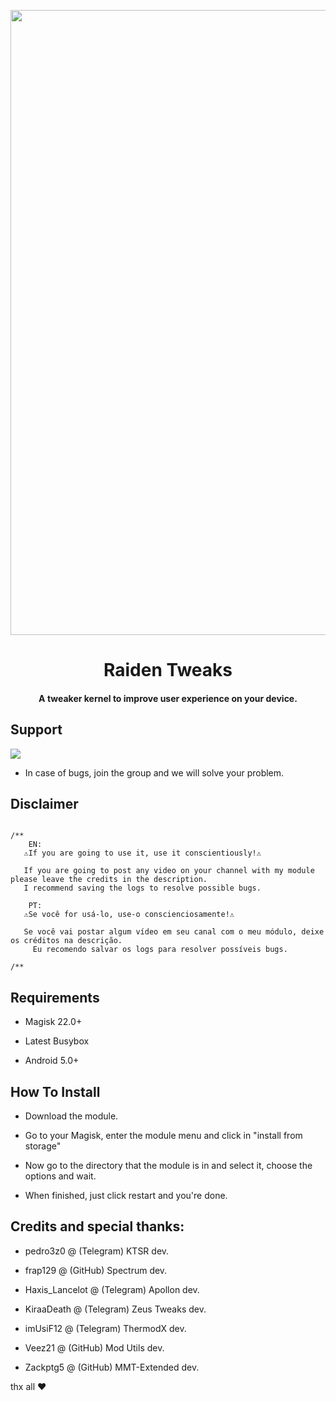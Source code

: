 <p align="center"><a href="https://t.me/rtksgroup"><img src="https://telegra.ph/file/db31c2fa48d246231b6eb.jpg" width="1000"></a></p> 
<h1 align="center"><b>Raiden Tweaks </b></h1>
<h4 align="center">A tweaker kernel to improve user experience on your device.</h4>

## Support 

<a href="https://t.me/rtksgroup"><img src="https://img.shields.io/badge/Join-Telegram%20Channel-red.svg?logo=Telegram"></a>

* In case of bugs, join the group and we will solve your problem.

## Disclaimer

```

/**
    EN:
   ⚠️If you are going to use it, use it conscientiously!⚠️          

   If you are going to post any video on your channel with my module please leave the credits in the description.
   I recommend saving the logs to resolve possible bugs.
   
    PT:
   ⚠️Se você for usá-lo, use-o conscienciosamente!⚠️
   
   Se você vai postar algum vídeo em seu canal com o meu módulo, deixe os créditos na descrição.
     Eu recomendo salvar os logs para resolver possíveis bugs.
     
/**

```

## Requirements 

* Magisk 22.0+

* Latest Busybox

* Android 5.0+

## How To Install

* Download the module.

* Go to your Magisk, enter the module menu and click in "install from storage"

* Now go to the directory that the module is in and select it, choose the options and wait.

* When finished, just click restart and you're done.



## Credits and special thanks:

* pedro3z0 @ (Telegram) KTSR dev.

* frap129 @ (GitHub) Spectrum dev.

* Haxis_Lancelot @ (Telegram) Apollon dev.

* KiraaDeath @ (Telegram) Zeus Tweaks dev.

* imUsiF12 @ (Telegram) ThermodX dev.

* Veez21 @ (GitHub) Mod Utils dev.

* Zackptg5 @ (GitHub) MMT-Extended dev.

thx all ❤️
# 
